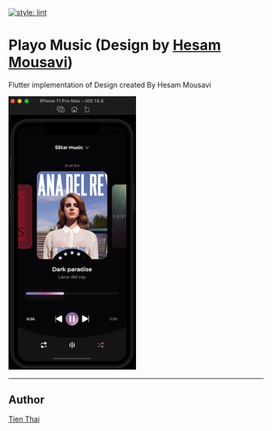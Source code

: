 [![style: lint](https://img.shields.io/badge/style-lint-4BC0F5.svg)](https://pub.dev/packages/lint)

# Playo Music (Design by [Hesam Mousavi](https://dribbble.com/shots/15186661/attachments/6929109?mode=media))

Flutter implementation of Design created By Hesam Mousavi

<img src="assets/images/playo_app.png" alt="home-screen" width="50%" height="50%" />

---
## Author

[Tien Thai](https://github.com/tienthai0205)